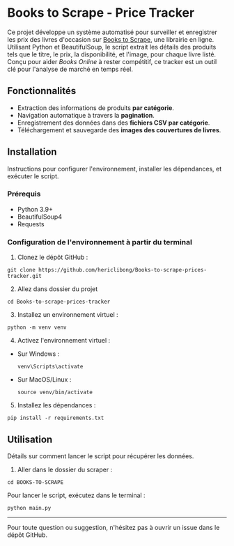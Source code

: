 # Books to Scrape - Price Tracker

Ce projet développe un système automatisé pour surveiller et enregistrer les prix des livres d'occasion sur [Books to Scrape](https://books.toscrape.com/), une librairie en ligne. Utilisant Python et BeautifulSoup, le script extrait les détails des produits tels que le titre, le prix, la disponibilité, et l'image, pour chaque livre listé. Conçu pour aider *Books Online* à rester compétitif, ce tracker est un outil clé pour l'analyse de marché en temps réel.

## Fonctionnalités

- Extraction des informations de produits **par catégorie**.
- Navigation automatique à travers la **pagination**.
- Enregistrement des données dans des **fichiers CSV par catégorie**.
- Téléchargement et sauvegarde des **images des couvertures de livres**.

## Installation

Instructions pour configurer l'environnement, installer les dépendances, et exécuter le script.

### Prérequis

- Python 3.9+
- BeautifulSoup4
- Requests

### Configuration de l'environnement à partir du terminal

1. Clonez le dépôt GitHub :
  ```
  git clone https://github.com/hericlibong/Books-to-scrape-prices-tracker.git
  ```

2. Allez dans dossier du projet
  ```
  cd Books-to-scrape-prices-tracker
  ```

3. Installez un environnement virtuel :
  ```
  python -m venv venv
  ```

4. Activez l'environnement virtuel :
- Sur Windows :
  ```
  venv\Scripts\activate
  ```
- Sur MacOS/Linux :
  ```
  source venv/bin/activate
  ```

5. Installez les dépendances :
  ```
  pip install -r requirements.txt
  ```


## Utilisation

Détails sur comment lancer le script pour récupérer les données.

1. Aller dans le dossier du scraper :
  ```
  cd BOOKS-TO-SCRAPE
  ```

Pour lancer le script, exécutez dans le terminal :


``` 
python main.py
```
---

Pour toute question ou suggestion, n'hésitez pas à ouvrir un issue dans le dépôt GitHub.


